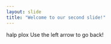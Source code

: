 ```yaml
---
layout: slide
title: "Welcome to our second slide!"
---
```

halp plox
Use the left arrow to go back!
